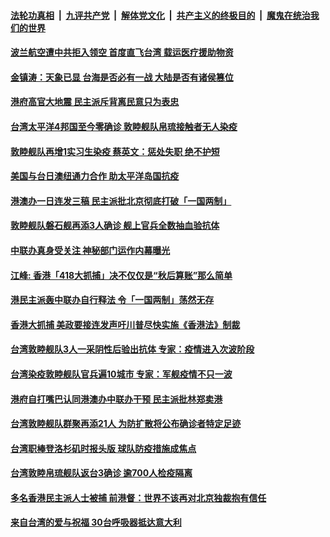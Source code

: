 ####  [法轮功真相](../../../../basic/blob/master/README.md?t=04230631) &nbsp;|&nbsp; [九评共产党](../../../../9ping.md/blob/master/README.md?t=04230631) &nbsp;|&nbsp; [解体党文化](../../../../jtdwh.md/blob/master/README.md?t=04230631)  &nbsp;|&nbsp; [共产主义的终极目的](../../../../gczydzjmd.md/blob/master/README.md?t=04230631) &nbsp;|&nbsp; [魔鬼在统治我们的世界](../../../../mgztzwmdsj.md/blob/master/README.md?t=04230631) 

#### [波兰航空遭中共拒入领空 首度直飞台湾 载运医疗援助物资 ](../pages/soh55/370105.md?t=04230631) 
#### [金镇涛：天象已显 台海是否必有一战 大陆是否有诸侯篡位](../pages/soh55/370093.md?t=04230631) 
#### [港府高官大地震 民主派斥背离民意只为表忠](../pages/soh55/370066.md?t=04230631) 
#### [台湾太平洋4邦国至今零确诊 敦睦舰队帛琉接触者无人染疫 ](../pages/soh55/370033.md?t=04230631) 
#### [敦睦舰队再增1实习生染疫  蔡英文：惩处失职 绝不护短](../pages/soh55/369952.md?t=04230631) 
#### [美国与台日澳纽通力合作 助太平洋岛国抗疫](../pages/soh55/369862.md?t=04230631) 
#### [港澳办一日连发三稿 民主派批北京彻底打破「一国两制」](../pages/soh55/369634.md?t=04230631) 
#### [敦睦舰队磐石舰再添3人确诊 舰上官兵全数抽血验抗体](../pages/soh55/369562.md?t=04230631) 
#### [中联办真身受关注 神秘部门运作内幕曝光](../pages/soh55/369442.md?t=04230631) 
#### [江峰: 香港「418大抓捕」决不仅仅是“秋后算账”那么简单](../pages/soh55/369364.md?t=04230631) 
#### [港民主派轰中联办自行释法 令「一国两制」荡然无存](../pages/soh55/369247.md?t=04230631) 
#### [香港大抓捕 美政要接连发声吁川普尽快实施《香港法》制裁](../pages/soh55/369178.md?t=04230631) 
#### [台湾敦睦舰队3人一采阴性后验出抗体 专家：疫情进入次波阶段 ](../pages/soh55/369169.md?t=04230631) 
#### [台湾染疫敦睦舰队官兵遍10城市 专家：军舰疫情不只一波](../pages/soh55/369046.md?t=04230631) 
#### [港府自打嘴巴认同港澳办中联办干预 民主派批林郑卖港](../pages/soh55/368842.md?t=04230631) 
#### [台湾敦睦舰队群聚再添21人  为防扩散将公布确诊者特定足迹](../pages/soh55/368767.md?t=04230631) 
#### [台湾职棒登洛杉矶时报头版 球队防疫措施成焦点](../pages/soh55/368749.md?t=04230631) 
#### [台湾敦睦帛琉舰队返台3确诊  逾700人检疫隔离](../pages/soh55/368719.md?t=04230631) 
#### [多名香港民主派人士被捕 前港督：世界不该再对北京独裁抱有信任](../pages/soh55/368638.md?t=04230631) 
#### [来自台湾的爱与祝福  30台呼吸器抵达意大利  ](../pages/soh55/368536.md?t=04230631) 
